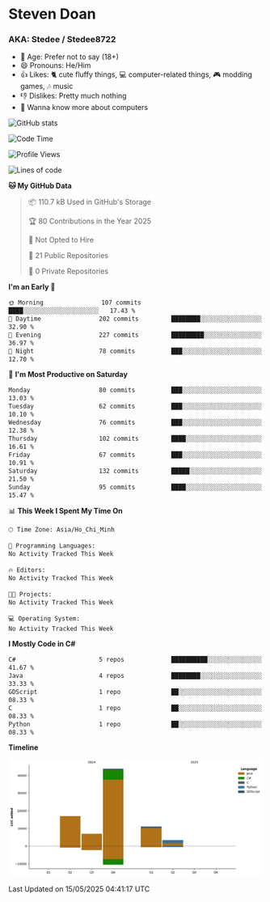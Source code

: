 # Steven Doan
### AKA: Stedee / Stedee8722

- 🤔 Age: Prefer not to say (18+)
- 😄 Pronouns: He/Him
- 👍 Likes: 🐈 cute fluffy things, 💻 computer-related things, 🎮 modding games, 🎶 music
- 👎 Dislikes: Pretty much nothing
- 🥹 Wanna know more about computers

![GitHub stats](https://github-readme-stats-iota-mocha-40.vercel.app/api?username=Stedee8722&show=prs_merged,prs_merged_percentage&show_icons=true&theme=transparent)

<!--START_SECTION:Time I've spent on doing random bullshit, unpaid-->
![Code Time](http://img.shields.io/badge/Code%20Time-267%20hrs%203%20mins-blue)

![Profile Views](http://img.shields.io/badge/Profile%20Views-0-blue)

![Lines of code](https://img.shields.io/badge/From%20Hello%20World%20I%27ve%20Written-82.0%20thousand%20lines%20of%20code-blue)

**🐱 My GitHub Data** 

> 📦 110.7 kB Used in GitHub's Storage 
 > 
> 🏆 80 Contributions in the Year 2025
 > 
> 🚫 Not Opted to Hire
 > 
> 📜 21 Public Repositories 
 > 
> 🔑 0 Private Repositories 
 > 
**I'm an Early 🐤** 

```text
🌞 Morning                107 commits         ████░░░░░░░░░░░░░░░░░░░░░   17.43 % 
🌆 Daytime                202 commits         ████████░░░░░░░░░░░░░░░░░   32.90 % 
🌃 Evening                227 commits         █████████░░░░░░░░░░░░░░░░   36.97 % 
🌙 Night                  78 commits          ███░░░░░░░░░░░░░░░░░░░░░░   12.70 % 
```
📅 **I'm Most Productive on Saturday** 

```text
Monday                   80 commits          ███░░░░░░░░░░░░░░░░░░░░░░   13.03 % 
Tuesday                  62 commits          ███░░░░░░░░░░░░░░░░░░░░░░   10.10 % 
Wednesday                76 commits          ███░░░░░░░░░░░░░░░░░░░░░░   12.38 % 
Thursday                 102 commits         ████░░░░░░░░░░░░░░░░░░░░░   16.61 % 
Friday                   67 commits          ███░░░░░░░░░░░░░░░░░░░░░░   10.91 % 
Saturday                 132 commits         █████░░░░░░░░░░░░░░░░░░░░   21.50 % 
Sunday                   95 commits          ████░░░░░░░░░░░░░░░░░░░░░   15.47 % 
```


📊 **This Week I Spent My Time On** 

```text
🕑︎ Time Zone: Asia/Ho_Chi_Minh

💬 Programming Languages: 
No Activity Tracked This Week

🔥 Editors: 
No Activity Tracked This Week

🐱‍💻 Projects: 
No Activity Tracked This Week

💻 Operating System: 
No Activity Tracked This Week
```

**I Mostly Code in C#** 

```text
C#                       5 repos             ██████████░░░░░░░░░░░░░░░   41.67 % 
Java                     4 repos             ████████░░░░░░░░░░░░░░░░░   33.33 % 
GDScript                 1 repo              ██░░░░░░░░░░░░░░░░░░░░░░░   08.33 % 
C                        1 repo              ██░░░░░░░░░░░░░░░░░░░░░░░   08.33 % 
Python                   1 repo              ██░░░░░░░░░░░░░░░░░░░░░░░   08.33 % 
```



**Timeline**

![Lines of Code chart](https://raw.githubusercontent.com/Stedee8722/Stedee8722/main/assets/bar_graph.png)


 Last Updated on 15/05/2025 04:41:17 UTC
<!--END_SECTION:Time I've spent on doing random bullshit, unpaid-->
